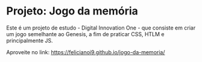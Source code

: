 # Projeto: Jogo da memória

Este é um projeto de estudo - Digital Innovation One - que consiste em criar um jogo semelhante ao Genesis, a fim de praticar CSS, HTLM e principalmente JS.

Aproveite no link: https://felicianoi9.github.io/jogo-da-memoria/